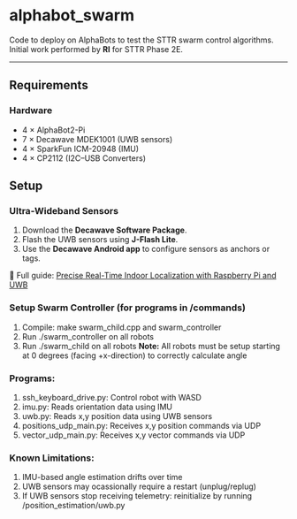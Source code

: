 # alphabot_swarm

Code to deploy on AlphaBots to test the STTR swarm control algorithms.  
Initial work performed by **RI** for STTR Phase 2E.

---

## Requirements

### Hardware
- 4 × AlphaBot2-Pi  
- 7 × Decawave MDEK1001 (UWB sensors)  
- 4 × SparkFun ICM-20948 (IMU)  
- 4 × CP2112 (I2C–USB Converters)  

## Setup

### Ultra-Wideband Sensors
1. Download the **Decawave Software Package**.  
2. Flash the UWB sensors using **J-Flash Lite**.  
3. Use the **Decawave Android app** to configure sensors as anchors or tags.  

📖 Full guide: [Precise Real-Time Indoor Localization with Raspberry Pi and UWB](https://medium.com/@newforestberlin/precise-realtime-indoor-localization-with-raspberry-pi-and-ultra-wideband-technology-decawave-191e4e2daa8c) 

### Setup Swarm Controller (for programs in /commands)
1. Compile: make swarm_child.cpp and swarm_controller
2. Run ./swarm_controller on all robots 
3. Run ./swarm_child on all robots
**Note:** All robots must be setup starting at 0 degrees (facing +x-direction) to correctly calculate angle 

### Programs:
1. ssh_keyboard_drive.py: Control robot with WASD
2. imu.py: Reads orientation data using IMU 
3. uwb.py: Reads x,y position data using UWB sensors
4. positions_udp_main.py: Receives x,y position commands via UDP
5. vector_udp_main.py: Receives x,y vector commands via UDP

### Known Limitations:
1. IMU-based angle estimation drifts over time
2. UWB sensors may ocassionally require a restart (unplug/replug)
3. If UWB sensors stop receiving telemetry: reinitialize by running /position_estimation/uwb.py
